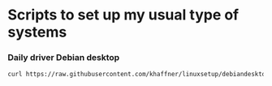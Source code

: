 # Scripts to set up my usual type of systems

### Daily driver Debian desktop
```bash
curl https://raw.githubusercontent.com/khaffner/linuxsetup/debiandesktop.sh | sudo bash
```